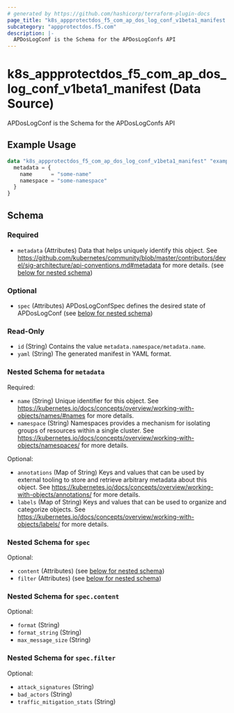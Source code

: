 ```yaml
---
# generated by https://github.com/hashicorp/terraform-plugin-docs
page_title: "k8s_appprotectdos_f5_com_ap_dos_log_conf_v1beta1_manifest Data Source - terraform-provider-k8s"
subcategory: "appprotectdos.f5.com"
description: |-
  APDosLogConf is the Schema for the APDosLogConfs API
---
```


# k8s_appprotectdos_f5_com_ap_dos_log_conf_v1beta1_manifest (Data Source)

APDosLogConf is the Schema for the APDosLogConfs API

## Example Usage

```terraform
data "k8s_appprotectdos_f5_com_ap_dos_log_conf_v1beta1_manifest" "example" {
  metadata = {
    name      = "some-name"
    namespace = "some-namespace"
  }
}
```

<!-- schema generated by tfplugindocs -->
## Schema

### Required

- `metadata` (Attributes) Data that helps uniquely identify this object. See https://github.com/kubernetes/community/blob/master/contributors/devel/sig-architecture/api-conventions.md#metadata for more details. (see [below for nested schema](#nestedatt--metadata))

### Optional

- `spec` (Attributes) APDosLogConfSpec defines the desired state of APDosLogConf (see [below for nested schema](#nestedatt--spec))

### Read-Only

- `id` (String) Contains the value `metadata.namespace/metadata.name`.
- `yaml` (String) The generated manifest in YAML format.

<a id="nestedatt--metadata"></a>
### Nested Schema for `metadata`

Required:

- `name` (String) Unique identifier for this object. See https://kubernetes.io/docs/concepts/overview/working-with-objects/names/#names for more details.
- `namespace` (String) Namespaces provides a mechanism for isolating groups of resources within a single cluster. See https://kubernetes.io/docs/concepts/overview/working-with-objects/namespaces/ for more details.

Optional:

- `annotations` (Map of String) Keys and values that can be used by external tooling to store and retrieve arbitrary metadata about this object. See https://kubernetes.io/docs/concepts/overview/working-with-objects/annotations/ for more details.
- `labels` (Map of String) Keys and values that can be used to organize and categorize objects. See https://kubernetes.io/docs/concepts/overview/working-with-objects/labels/ for more details.


<a id="nestedatt--spec"></a>
### Nested Schema for `spec`

Optional:

- `content` (Attributes) (see [below for nested schema](#nestedatt--spec--content))
- `filter` (Attributes) (see [below for nested schema](#nestedatt--spec--filter))

<a id="nestedatt--spec--content"></a>
### Nested Schema for `spec.content`

Optional:

- `format` (String)
- `format_string` (String)
- `max_message_size` (String)


<a id="nestedatt--spec--filter"></a>
### Nested Schema for `spec.filter`

Optional:

- `attack_signatures` (String)
- `bad_actors` (String)
- `traffic_mitigation_stats` (String)
